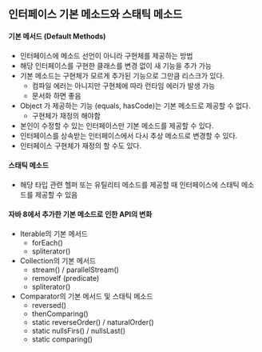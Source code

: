 ## 인터페이스 기본 메소드와 스태틱 메소드
#### 기본 메서드 (Default Methods)
- 인터페이스에 메소드 선언이 아니라 구현체를 제공하는 방법
- 해당 인터페이스를 구현한 클래스를 변경 없이 새 기능을 추가 가능
- 기본 메소드는 구현체가 모르게 추가된 기능으로 그만큼 리스크가 있다.
    - 컴파일 에러는 아니지만 구현체에 따라 런타임 에러가 발생 가능
    - 문서화 하면 좋음
- Object 가 제공하는 기능 (equals, hasCode)는 기본 메소드로 제공할 수 없다.
    - 구현체가 재정의 해야함
- 본인이 수정할 수 있는 인터페이스만 기본 메소드를 제공할 수 있다.
- 인터페이스를 상속받는 인터페이스에서 다시 추상 메소드로 변경할 수 있다.
- 인터페이스 구현체가 재정의 할 수도 있다.

#### 스태틱 메소드
- 해당 타입 관련 헬퍼 또는 유틸리티 메소드를 제공할 때 인터페이스에 스태틱 메소드를 제공할 수 있음


#### 자바 8에서 추가한 기본 메소드로 인한 API의 변화
- Iterable의 기본 메서드
    - forEach()
    - spliterator()
- Collection의 기본 메서드
    - stream() / parallelStream()
    - removelf (predicate)
    - spliterator()
- Comparator의 기본 메서드 및 스태틱 메소드
    - reversed()
    - thenComparing()
    - static reverseOrder()  /  naturalOrder()
    - static nullsFirs()  / nullsLast()
    - static comparing()
    
